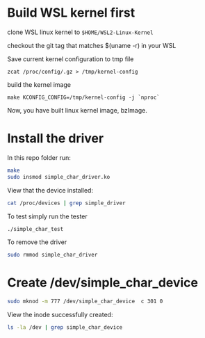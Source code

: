 # Build WSL kernel first
clone WSL linux kernel to `$HOME/WSL2-Linux-Kernel`

checkout the git tag that matches $(uname -r) in your WSL

Save current kernel configuration to tmp file

```
zcat /proc/config/.gz > /tmp/kernel-config
```

build the kernel image
```
make KCONFIG_CONFIG=/tmp/kernel-config -j `nproc`
```

Now, you have built linux kernel image, bzImage.



# Install the driver
In this repo folder run:
```bash
make
sudo insmod simple_char_driver.ko
```

View that the device installed:
```bash
cat /proc/devices | grep simple_driver
```

To test simply run the tester
```bash
./simple_char_test
```


To remove the driver
```bash
sudo rmmod simple_char_driver
```


# Create /dev/simple_char_device
```bash
sudo mknod -m 777 /dev/simple_char_device  c 301 0
```

View the inode successfully created:
```bash
ls -la /dev | grep simple_char_device
```
